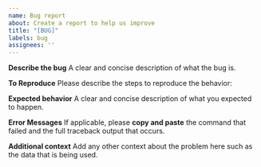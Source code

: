 ```yaml
---
name: Bug report
about: Create a report to help us improve
title: "[BUG]"
labels: bug
assignees: ''
---
```

**Describe the bug**
A clear and concise description of what the bug is.

**To Reproduce**
Please describe the steps to reproduce the behavior:

**Expected behavior**
A clear and concise description of what you expected to happen.

**Error Messages**
If applicable, please **copy and paste** the command that failed and the full traceback output that occurs.

**Additional context**
Add any other context about the problem here such as the data that is being used.
